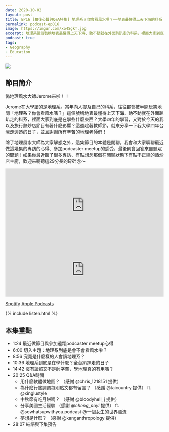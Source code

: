 ```yaml
---
date: 2020-10-02
layout: post
title: EP16 [幕後心聲與Q&A特集] 地理系？你會看風水嗎？——地表最懂得上天下海的科系
permalink: podcast-ep016
image: https://imgur.com/xo4SgkT.jpg
excerpt: 地理系這個號稱地表最懂得上天下海、動不動就在外面趴趴走的科系，裡面大家到底是在學些什麼東西？大學四年的學習，又對於今天的我以及旅行熱炒店節目有著什麼影響？這週趁著教師節，就來分享一下我大學四年台灣走透透的日子，並且謝謝所有辛苦的地理老師們！
podcast: true
tags:
- Geography
- Education
---
```


![](https://imgur.com/xo4SgkT.jpg)

## 節目簡介

偽地理風水大師Jerome來啦！！

Jerome在大學讀的是地理系。當年向人提及自己的科系，往往都會被半開玩笑地問「地理系？你會看風水嗎？」這個號稱地表最懂得上天下海、動不動就在外面趴趴走的科系，裡面大家到底是在學些什麼東西？大學四年的學習，又對於今天的我以及旅行熱炒店節目有著什麼影響？這週趁著教師節，就來分享一下我大學四年台灣走透透的日子，並且謝謝所有辛苦的地理老師們！

除了地理風水大師為大家解惑之外，這集節目的本體是閒聊，我會和大家聊聊最近做這幾集的專訪的心得、參加podcaster meetup的感受，最後則會回答來自聽眾的問題！如果你最近聽了很多專訪、有點想念那個在閒聊狀態下有點不正經的熱炒店主廚，歡迎來聽聽這29分長的碎碎念～

<iframe src="https://open.spotify.com/embed-podcast/episode/141CnDy3dkfeGZDSMbBQQw" width="100%" height="232" frameborder="0" allowtransparency="true" allow="encrypted-media"></iframe>

<iframe allow="autoplay *; encrypted-media *; fullscreen *" frameborder="0" height="175" style="width:100%;max-width:660px;overflow:hidden;background:transparent;" sandbox="allow-forms allow-popups allow-same-origin allow-scripts allow-storage-access-by-user-activation allow-top-navigation-by-user-activation" src="https://embed.podcasts.apple.com/tw/podcast/id1518914711?i=1000493401732"></iframe>

[Spotify](https://open.spotify.com/episode/141CnDy3dkfeGZDSMbBQQw)
[Apple Podcasts](https://podcasts.apple.com/tw/podcast/id1518914711?i=1000493401732)

{% include listen.html %}

## 本集重點

* 1:24 最近做節目與參加遠距podcaster meetup心得
* 6:00 切入主題：地理系到底是會不會看風水啦？
* 8:56 究竟是什麼樣的人會讀地理系？
* 10:36 地理系到底是在學什麼？全台趴趴走的日子
* 14:42 沒有證照又不是師字輩，學地理真的有用嗎？
* 20:25 Q&A時間
  * 用什麼軟體做地圖？ （感謝 @chris_1218151 提供）
  * 為什麼行旅調調每則貼文都有留言？ （感謝 @taicountry 提供） ft. @xinglustyle
  * 中秋節有吃月餅嗎？ （感謝 @bloodyhell_j 提供）
  * 分享美國生活經驗 （感謝 @_cheng_poyi_ 提供） ft. @sowhatsupwithyou.podcast @一個女生的世界漂流
  * 夢想是什麼？ （感謝 @kanganthropology 提供）
* 28:07 結語與下集預告
